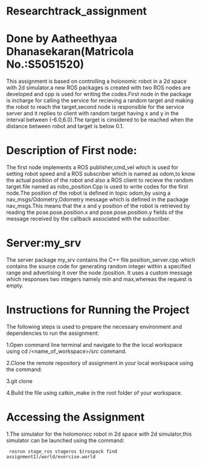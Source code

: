 # Researchtrack_assignment

# Done by Aatheethyaa Dhanasekaran(Matricola No.:S5051520)

This assignment is based on controlling a holonomic robot in a 2d space with 2d simulator.a new ROS packages is created with two ROS nodes are developed and cpp is used for writing the codes.First node in the package is incharge for calling the service for recieving a random target and making the robot to reach the target,second node is responsible for the service server and it replies to client with random target having x and y in the interval between (-6.0,6.0).The target is cinsidered to be reached when the distance between robot and target is below 0.1.

# Description of First node:
The first node implements a ROS publisher,cmd_vel which is used for setting robot speed and a ROS subscriber which is named as odom,to know the actual position of the robot and also a ROS client to recieve the random target.file named as robo_position.Cpp is used to write codes for the first node.The position of the robot is defined in topic odom,by using a nav_msgs/Odometry,Odometry message which is defined in the package nav_msgs.This means that the x and y position of the robot is retrieved by reading the pose.pose.position.x and pose.pose.position.y fields of the message received by the callback associated with the subscriber.

# Server:my_srv
The server package my_srv contains the C++ file position_server.cpp which contains the source code for generating random integer within a specified range and advertising it over the node /position. It uses a custom message which responses two integers namely min and max,whereas the request is empty.

# Instructions for Running the Project
The following steps is used to prepare the necessary environment and dependencies to run the assignment:

1.Open command line terminal and navigate to the the local workspace using cd /<name_of_workspace>/src command.

2.Clone the remote repository of assignment in your local workspace using the command:

3.git clone 

4.Build the file using catkin_make in the root folder of your workspace.

# Accessing the Assignment

1.The simulator for the holomonicc robot in 2d space with 2d simulator,this simulator can be launched using the command:

     rosrun stage_ros stageros $(rospack find assignment1)/world/exercise.world

